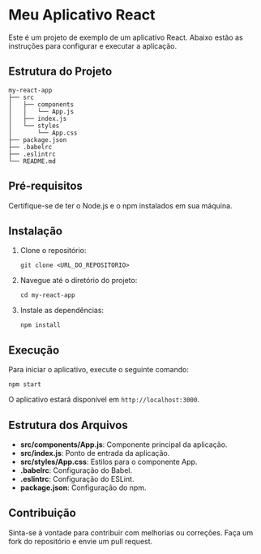 # Meu Aplicativo React

Este é um projeto de exemplo de um aplicativo React. Abaixo estão as instruções para configurar e executar a aplicação.

## Estrutura do Projeto

```
my-react-app
├── src
│   ├── components
│   │   └── App.js
│   ├── index.js
│   └── styles
│       └── App.css
├── package.json
├── .babelrc
├── .eslintrc
└── README.md
```

## Pré-requisitos

Certifique-se de ter o Node.js e o npm instalados em sua máquina.

## Instalação

1. Clone o repositório:
   ```
   git clone <URL_DO_REPOSITORIO>
   ```
2. Navegue até o diretório do projeto:
   ```
   cd my-react-app
   ```
3. Instale as dependências:
   ```
   npm install
   ```

## Execução

Para iniciar o aplicativo, execute o seguinte comando:
```
npm start
```

O aplicativo estará disponível em `http://localhost:3000`.

## Estrutura dos Arquivos

- **src/components/App.js**: Componente principal da aplicação.
- **src/index.js**: Ponto de entrada da aplicação.
- **src/styles/App.css**: Estilos para o componente App.
- **.babelrc**: Configuração do Babel.
- **.eslintrc**: Configuração do ESLint.
- **package.json**: Configuração do npm.

## Contribuição

Sinta-se à vontade para contribuir com melhorias ou correções. Faça um fork do repositório e envie um pull request.